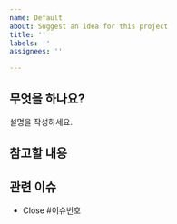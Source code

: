 ```yaml
---
name: Default
about: Suggest an idea for this project
title: ''
labels: ''
assignees: ''

---
```


## 무엇을 하나요?
설명을 작성하세요.

## 참고할 내용

## 관련 이슈
- Close #이슈번호
